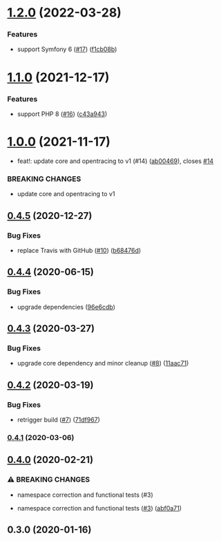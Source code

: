 # [1.2.0](https://github.com/auxmoney/OpentracingBundle-Monolog/compare/v1.1.0...v1.2.0) (2022-03-28)


### Features

* support Symfony 6 ([#17](https://github.com/auxmoney/OpentracingBundle-Monolog/issues/17)) ([f1cb08b](https://github.com/auxmoney/OpentracingBundle-Monolog/commit/f1cb08b04b13fe40f6255d6a05efd074045b55af))

# [1.1.0](https://github.com/auxmoney/OpentracingBundle-Monolog/compare/v1.0.0...v1.1.0) (2021-12-17)


### Features

* support PHP 8 ([#16](https://github.com/auxmoney/OpentracingBundle-Monolog/issues/16)) ([c43a943](https://github.com/auxmoney/OpentracingBundle-Monolog/commit/c43a9435365066f9bb6c0191e3f9b727b164696f))

# [1.0.0](https://github.com/auxmoney/OpentracingBundle-Monolog/compare/v0.4.5...v1.0.0) (2021-11-17)


* feat!: update core and opentracing to v1 (#14) ([ab00469](https://github.com/auxmoney/OpentracingBundle-Monolog/commit/ab004699a15b3850294584c003890282158ffafc)), closes [#14](https://github.com/auxmoney/OpentracingBundle-Monolog/issues/14)


### BREAKING CHANGES

* update core and opentracing to v1

## [0.4.5](https://github.com/auxmoney/OpentracingBundle-Monolog/compare/v0.4.4...v0.4.5) (2020-12-27)


### Bug Fixes

* replace Travis with GitHub ([#10](https://github.com/auxmoney/OpentracingBundle-Monolog/issues/10)) ([b68476d](https://github.com/auxmoney/OpentracingBundle-Monolog/commit/b68476d079d4308f3588b6ab767fd1fd9d2969d8))

## [0.4.4](https://github.com/auxmoney/OpentracingBundle-Monolog/compare/v0.4.3...v0.4.4) (2020-06-15)


### Bug Fixes

* upgrade dependencies ([96e6cdb](https://github.com/auxmoney/OpentracingBundle-Monolog/commit/96e6cdb1d94794f5a6d138f25d1fbe8f364adaba))

## [0.4.3](https://github.com/auxmoney/OpentracingBundle-Monolog/compare/v0.4.2...v0.4.3) (2020-03-27)


### Bug Fixes

* upgrade core dependency and minor cleanup ([#8](https://github.com/auxmoney/OpentracingBundle-Monolog/issues/8)) ([11aac71](https://github.com/auxmoney/OpentracingBundle-Monolog/commit/11aac71805048875ce9c8af9d6cfeb1376546e42))

## [0.4.2](https://github.com/auxmoney/OpentracingBundle-Monolog/compare/v0.4.1...v0.4.2) (2020-03-19)


### Bug Fixes

* retrigger build ([#7](https://github.com/auxmoney/OpentracingBundle-Monolog/issues/7)) ([71df967](https://github.com/auxmoney/OpentracingBundle-Monolog/commit/71df9678436f40818e5a7e25a54a403c633ed608))

### [0.4.1](https://github.com/auxmoney/OpentracingBundle-Monolog/compare/v0.4.0...v0.4.1) (2020-03-06)

## [0.4.0](https://github.com/auxmoney/OpentracingBundle-Monolog/compare/v0.3.0...v0.4.0) (2020-02-21)


### ⚠ BREAKING CHANGES

* namespace correction and functional tests (#3)

* namespace correction and functional tests ([#3](https://github.com/auxmoney/OpentracingBundle-Monolog/issues/3)) ([abf0a71](https://github.com/auxmoney/OpentracingBundle-Monolog/commit/abf0a719930b6a15f204ea48c170777c7eaa1c23))

## 0.3.0 (2020-01-16)
